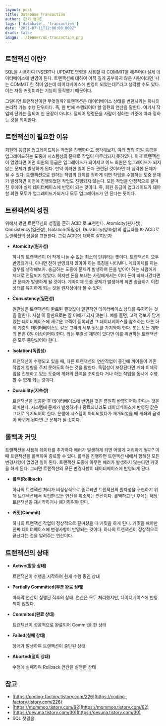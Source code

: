 ```yaml
---
layout: post  
title: Database Transaction
author: [3기_영이]
tags: ['database', 'transaction']
date: "2021-07-11T12:00:00.000Z"
draft: false
image: ../teaser/db-transaction.png
---
```


## 트랜잭션 이란?

SQL을 사용하여 INSERT나 UPDATE 명령을 사용할 때 COMMIT을 해주어야 실제 데이터베이스에 반영이 된다. 트랜잭션에 대하여 아직 깊게 공부하지 않은 사람이라면 '나는 COMMIT 한 적이 없는데 데이터베이스에 반영이 되었는데?'라고 생각할 수도 있다. 이는 자동 커밋이라는 기능이 동작했기 때문이다.

그렇다면 트랜잭션이란 무엇일까? 트랜잭션은 데이터베이스 상태를 변환시키는 하나의 논리적 기능 수행 단위이다. 즉, 한 번에 수행되어야 할 일련의 연산을 말한다. 여기서 작업의 단위는 질의어 한 문장이 아니다. 질의어 명령문을 사람이 정하는 기준에 따라 정하는 것을 의미한다.

## 트랜잭션이 필요한 이유

회원의 등급을 업그레이드하는 작업을 진행한다고 생각해보자. 여러 명의 회원 등급을 업그레이드하는 도중에 시스템상의 문제로 작업이 마무리되지 못하였다. 이때 트랜잭션이 없었다면 어떤 회원의 등급은 업그레이드가 되어지고 어느 회원은 업그레이드가 되지 않는 문제가 발생하게 된다. 만약 이러한 일이 돈과 관련된 것이라면 더 심각한 문제가 될 수 있다. 트랜잭션으로 원하는 작업의 단위를 정하게 되면 작업을 수행하는 도중 문제가 발생하면 이전에  진행되었던 작업도 진행되지 않는다. 모든 작업을 안정적으로 끝마친 후에야 실제 데이터베이스에 반영이 되는 것이다. 즉, 회원 등급이 업그레이드가 돼야 할 회원 모두가 업그레이드가되거나 모두 업그레이드가 안 된다는 뜻이다.

## 트랜잭션의 성질

위에서 봤던 트랜잭션의 성질을 흔히 ACID 로 표현한다. Atomicity(원자성), Consistency(일관성), Isolation(독립성), Durability(영속성)의 앞글자를 따 ACID로 트랜잭션의 성질을 표현한다. 그럼 ACID에 대하여 살펴보자

- **Atomicity(원자성)**

  하나의 트랜잭션이 더 작게 나눌 수 없는 최소의 단위라는 뜻이다. 트랜잭션이 모두 반영되거나, 아니면 전혀 반영되지 않아야 하는 특징을 나타낸다. 계좌이체를 하는 경우를 생각해보자. 송금하는 도중에 문제가 발생하여 돈을 받아야 하는 사람에게 제대로 전달되지 않았다. 하지만 돈을 보내는 사람에게서는 이미 돈이 빠져나갔다면 큰 문제가 발생하게 될 것이다. 계좌이체 도중 문제가 발생하게 되면 송금하기 이전상태를 유지하게 되는 것을 원자성이라 볼 수 있다.

- **Consistency(일관성)**

  일관성은 트랜잭션이 완료된 결괏값이 일관적인 데이터베이스 상태를 유지하는 것을 말한다. 사실 이 말만으로는 잘 이해가 되지 않는다. 예를 들면, 고객 정보가 담겨있는 데이터베이스에 새로운 고객이 등록되면 그 데이터베이스를 참조하는 다른 하위 계층의 데이터베이스도 같은 고객의 세부 정보를 가져와야 한다. 또는 모든 계좌의 돈은 0원 이상이어야 한다. 라는 무결성 제약이 있다면 이를 위반하는 트랜잭션은 모두 중단되어야 한다.

- **Isolation(독립성)**

  트랜잭션이 수행되고 있을 때, 다른 트랜잭션의 연산작업이 중간에 끼어들어 기존 작업에 영향을 주지 못하도록 하는 것을 말한다. 독립성이 보장된다면 계좌 이체작업을 진행하고 있는 도중에 계좌의 잔액을 조회한다 거나 하는 작업을 동시에 수행할 수 없게 되는 것이다.

- **Durability(지속성)**

  트랜잭션을 성공한 후 데이터베이스에 반영된 것은 영원히 반영되어야 한다는 것을 의미한다. 시스템에 문제가 발생하거나 종료되더라도 데이터베이스에 반영된 값은 그대로 유지되어야 한다. 은행에 시스템이 마비되었다가 재개되었을 때 계좌의 금액이 바뀌게 된다면 큰 문제가 될 것이다.

## 롤백과 커밋

트랜잭션을 사용해 데이터를 추가하다 에러가 발생하게 되면 어떻게 처리하게 될까? 이때 트랜잭션을 롤백하여 종료할 수 있다. 롤백을 진행하면 트랜잭션 내에서 행해진 모든 변경사항이 없었던 일이 된다. 트랜잭션 도중에 아무런 에러가 발생하지 않는다면 커밋을 하게 된다. 그러면 트랜잭션의 모든 변경사항이 데이터베이스에 반영되게 된다.

- **롤백(Rollback)**

  하나의 트랜잭션 처리가 비정상적으로 종료되면 트랜잭션의 원자성을 구현하기 위해 트랜잭션에서 작업한 모든 연산을 취소하는 연산이다. 롤백하고 난 후에는 해당 트랜잭션을 재시작하거나 폐기하여야 한다.

- **커밋(Commit)**

  하나의 트랜잭션 작업이 정상적으로 끝마쳤을 때 커밋을 하게 된다. 커밋을 해야만 진짜 데이터베이스에 변경사항이 반영되는 것이다. 하나의 트랜잭션이 정상적으로 끝났다는 것을 알려주는 연산이다.

## 트랜잭션의 상태

- **Active(활동 상태)**

  트랜잭션이 수행을 시작하여 현재 수행 중인 상태

- **Partially Committed(부분 완료 상태)**
  
  마지막 연산이 실행된 직후의 상태. 연산은 모두 처리했지만, 데이터베이스에 반영되지 않았다.

- **Commited(완료 상태)**
  
  트랜잭션이 성공적으로 완료되어 Commit을 한 상태

- **Failed(실패 상태)**
  
  장애가 발생하여 트랜잭션이 중단된 상태

- **Aborted(철회 상태)**

  수행에 실패하여 Rollback 연산을 실행한 상태

## 참고

- [https://coding-factory.tistory.com/226](https://coding-factory.tistory.com/226)
- [https://mommoo.tistory.com/62](https://mommoo.tistory.com/62)
- [https://devuna.tistory.com/30](https://devuna.tistory.com/30)
- SQL 첫걸음
